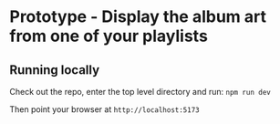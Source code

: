 # Prototype - Display the album art from one of your playlists

## Running locally

Check out the repo, enter the top level directory and run:
`npm run dev`

Then point your browser at `http://localhost:5173` 
